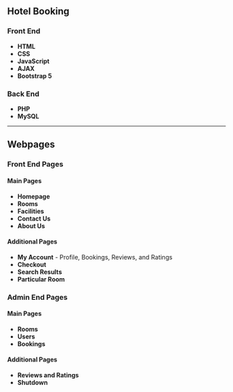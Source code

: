 ## Hotel Booking

### Front End

- **HTML**
- **CSS**
- **JavaScript**
- **AJAX**
- **Bootstrap 5**

### Back End

- **PHP**
- **MySQL**

---

## Webpages

### Front End Pages

#### Main Pages

- **Homepage**
- **Rooms**
- **Facilities**
- **Contact Us**
- **About Us**

#### Additional Pages

- **My Account** - Profile, Bookings, Reviews, and Ratings
- **Checkout**
- **Search Results**
- **Particular Room**

### Admin End Pages

#### Main Pages

- **Rooms**
- **Users**
- **Bookings**

#### Additional Pages

- **Reviews and Ratings**
- **Shutdown**
